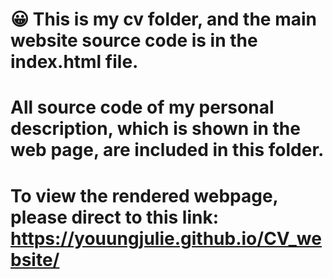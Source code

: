 # 😀 This is my cv folder, and the main website source code is in the index.html file. 
# All source code of my personal description, which is shown in the web page, are included in this folder. 
# To view the rendered webpage, please direct to this link: https://youungjulie.github.io/CV_website/
